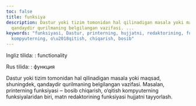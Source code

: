 ```yaml
---
toc: false
title: funksiya
description: Dastur yoki tizim tomonidan hal qilinadigan masala yoki maqsad, shuningdek,
  qandaydir qurilmaning belgilangan vazifasi. ...
keywords: "funksiyasi, Dastur, printerning, hujjatni, redaktorining, funksiyalaridan,
  kompyuterning, o\u2018qitish, chiqarish, bosib"
---
```


Ingliz tilida:
:   functionality

Rus tilida:
:   функция

Dastur yoki tizim tomonidan hal qilinadigan masala yoki maqsad, shuningdek, qandaydir qurilmaning belgilangan vazifasi. Masalan, printerning funksiyasi ‒ bosib chiqarish, o‘qitish kompyuterning funksiyalaridan biri, matn redaktorining funksiyasi hujjatni tayyorlash.